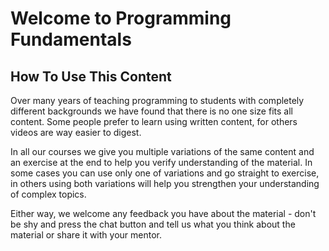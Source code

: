 # Welcome to Programming Fundamentals

## How To Use This Content

Over many years of teaching programming to students with completely different backgrounds we have found that there is no one size fits all content. Some people prefer to learn using written content, for others videos are way easier to digest.

In all our courses we give you multiple variations of the same content and an exercise at the end to help you verify understanding of the material. In some cases you can use only one of variations and go straight to exercise, in others using both variations will help you strengthen your understanding of complex topics.

Either way, we welcome any feedback you have about the material - don't be shy and press the chat button and tell us what you think about the material or share it with your mentor.


